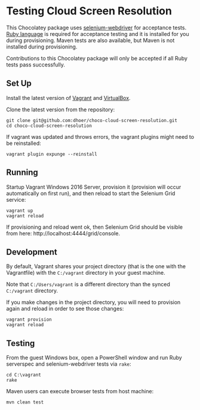 # Testing Cloud Screen Resolution

This Chocolatey package uses
[selenium-webdriver](https://github.com/SeleniumHQ/selenium/wiki/Ruby-Bindings)
for acceptance tests. [Ruby language](https://www.ruby-lang.org/) is
required for acceptance testing and it is installed for you during
provisioning.  Maven tests are also available, but Maven is not
installed during provisioning.

Contributions to this Chocolatey package will only be accepted if all
Ruby tests pass successfully.

## Set Up

Install the latest version of
[Vagrant](http://www.vagrantup.com/downloads.html) and
[VirtualBox](https://www.virtualbox.org/wiki/Downloads).

Clone the latest version from the repository:

```
git clone git@github.com:dhoer/choco-cloud-screen-resolution.git
cd choco-cloud-screen-resolution
```

If vagrant was updated and throws errors, the vagrant plugins might
need to be reinstalled:

```
vagrant plugin expunge --reinstall
```

## Running

Startup Vagrant Windows 2016 Server, provision it (provision will
occur automatically on first run), and then reload to
start the Selenium Grid service:

```
vagrant up
vagrant reload
```

If provisioning and reload went ok, then Selenium Grid should be
visible from here: http://localhost:4444/grid/console.

## Development

By default, Vagrant shares your project directory (that is the one with
the Vagrantfile) with the `C:/vagrant` directory in your guest machine.

Note that `C:/Users/vagrant` is a different directory than the synced
`C:/vagrant` directory.

If you make changes in the project directory, you will need to
provision again and reload in order to see those changes:

```
vagrant provision
vagrant reload
```

## Testing

From the guest Windows box, open a PowerShell window and run Ruby
serverspec and selenium-webdriver tests via `rake`:

```
cd C:\vagrant
rake
```

Maven users can execute browser tests from host machine:

```
mvn clean test
```
